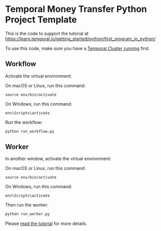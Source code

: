# Temporal Money Transfer Python Project Template

This is the code to support the tutorial at https://learn.temporal.io/getting_started/python/first_program_in_python/

To use this code, make sure you have a [Temporal Cluster running](https://docs.temporal.io/docs/server/quick-install/) first.

## Workflow
Activate the virtual environment:

On macOS or Linux, run this command:

```
source env/bin/activate
```

On Windows, run this command:

```
env\Scripts\activate
```

Run the workflow:

```bash
python run_workflow.py
```

## Worker
In another window, activate the virtual environment:

On macOS or Linux, run this command:

```
source env/bin/activate
```

On Windows, run this command:

```
env\Scripts\activate
```


Then run the worker:


```bash
python run_worker.py
```

Please [read the tutorial](https://learn.temporal.io/getting_started/python/first_program_in_python/) for more details.
